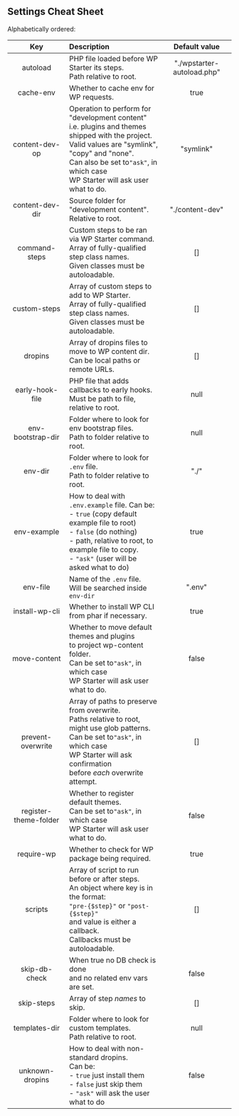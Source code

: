 ## Settings Cheat Sheet

Alphabetically ordered:

|          Key          | Description                                                  |       Default value        |
| :-------------------: | :----------------------------------------------------------- | :------------------------: |
|       autoload        | PHP file loaded before WP Starter its steps.<br />Path relative to root. | "./wpstarter-autoload.php" |
|       cache-env       | Whether to cache env for WP requests.                        |            true            |
|    content-dev-op     | Operation to perform for "development content"<br />i.e. plugins and themes shipped with the project.<br />Valid values are "symlink", "copy" and "none".<br />Can also be set to`"ask"`, in which case<br />WP Starter will ask user what to do. |         "symlink"          |
|    content-dev-dir    | Source folder for "development content".<br />Relative to root. |      "./content-dev"       |
|     command-steps     | Custom steps to be ran via WP Starter command.<br />Array of fully-qualified step class names.<br />Given classes must be autoloadable. |             []             |
|     custom-steps      | Array of custom steps to add to WP Starter.<br />Array of fully-qualified step class names.<br />Given classes must be autoloadable. |             []             |
|        dropins        | Array of dropins files to move to WP content dir.<br />Can be local paths or remote URLs. |             []             |
|    early-hook-file    | PHP file that adds callbacks to early hooks.<br />Must be path to file, relative to root.<br /> |            null            |
|   env-bootstrap-dir   | Folder where to look for env bootstrap files.<br />Path to folder relative to root. |            null            |
|        env-dir        | Folder where to look for `.env` file.<br />Path to folder relative to root. |            "./"            |
|      env-example      | How to deal with `.env.example` file. Can be:<br />- `true` (copy default example file to root)<br />- `false` (do nothing)<br />- path, relative to root, to example file to copy.<br />- `"ask"` (user will be asked what to do) |            true            |
|       env-file        | Name of the `.env` file.<br />Will be searched inside `env-dir` |           ".env"           |
|    install-wp-cli     | Whether to install WP CLI from phar if necessary.            |            true            |
|     move-content      | Whether to move default themes and plugins<br />to project wp-content folder.<br />Can be set to`"ask"`, in which case<br />WP Starter will ask user what to do. |           false            |
|   prevent-overwrite   | Array of paths to preserve from overwrite.<br />Paths relative to root, might use glob patterns.<br />Can be set to`"ask"`, in which case<br />WP Starter will ask confirmation<br />before *each* overwrite attempt. |             []             |
| register-theme-folder | Whether to register default themes.<br />Can be set to`"ask"`, in which case<br />WP Starter will ask user what to do. |           false            |
|      require-wp       | Whether to check for WP package being required.              |            true            |
|        scripts        | Array of script to run before or after steps.<br />An object where key is in the format:<br /> `"pre-{$step}"` or `"post-{$step}"`<br />and value is either a callback.<br />Callbacks must be autoloadable. |             []             |
|     skip-db-check     | When true no DB check is done<br />and no related env vars are set. |           false            |
|      skip-steps       | Array of step *names* to skip.                               |             []             |
|     templates-dir     | Folder where to look for custom templates.<br />Path relative to root. |            null            |
|    unknown-dropins    | How to deal with non-standard dropins.<br />Can be:<br />- `true` just install them<br />- `false` just skip them<br />- `"ask"` will ask the user what to do |           false            |
